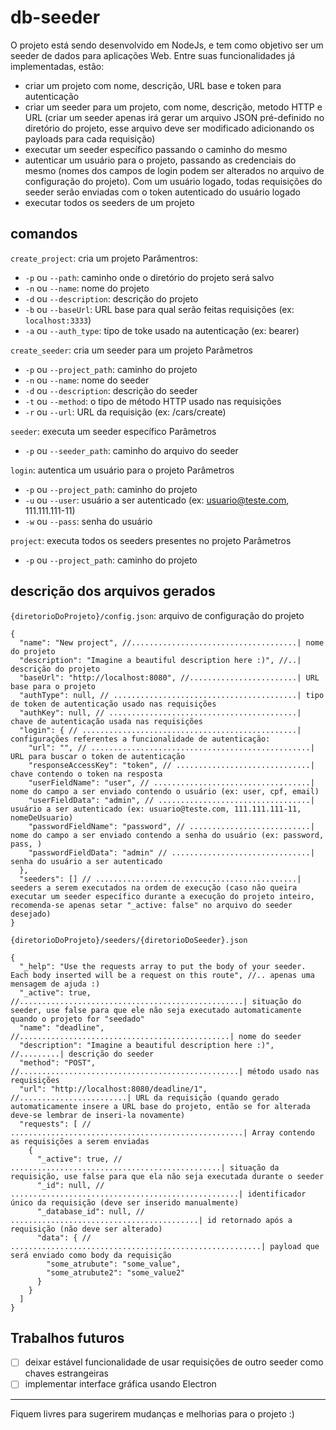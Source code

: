 # db-seeder

O projeto está sendo desenvolvido em NodeJs, e tem como objetivo ser um seeder de dados para aplicações Web. Entre suas funcionalidades já implementadas, estão:
- criar um projeto com nome, descrição, URL base e token para autenticação
- criar um seeder para um projeto, com nome, descrição, metodo HTTP e URL (criar um seeder apenas irá gerar um arquivo JSON pré-definido no diretório do projeto, esse arquivo deve ser modificado adicionando os payloads para cada requisição)
- executar um seeder específico passando o caminho do mesmo
- autenticar um usuário para o projeto, passando as credenciais do mesmo (nomes dos campos de login podem ser alterados no arquivo de configuração do projeto). Com um usuário logado, todas requisições do seeder serão enviadas com o token autenticado do usuário logado
- executar todos os seeders de um projeto

## comandos
`create_project`: cria um projeto
  Parâmentros:
  - `-p` ou `--path`: caminho onde o diretório do projeto será salvo
  - `-n` ou `--name`: nome do projeto
  - `-d` ou `--description`: descrição do projeto
  - `-b` ou `--baseUrl`: URL base para qual serão feitas requisições (ex: `localhost:3333`)
  - `-a` ou `--auth_type`: tipo de toke usado na autenticação (ex: bearer)

 `create_seeder`: cria um seeder para um projeto
  Parâmetros
  - `-p` ou `--project_path`: caminho do projeto
  - `-n` ou `--name`: nome do seeder
  - `-d` ou `--description`: descrição do seeder
  - `-t` ou `--method`: o tipo de método HTTP usado nas requisições
  - `-r` ou `--url`: URL da requisição (ex: /cars/create)

 `seeder`: executa um seeder específico
  Parâmetros
  - `-p` ou `--seeder_path`: caminho do arquivo do seeder
 
 `login`: autentica um usuário para o projeto
  Parâmetros
  - `-p` ou `--project_path`: caminho do projeto
  - `-u` ou `--user`: usuário a ser autenticado (ex: usuario@teste.com, 111.111.111-11)
  - `-w` ou `--pass`: senha do usuário

 `project`: executa todos os seeders presentes no projeto
  Parâmetros
  - `-p` ou `--project_path`: caminho do projeto

## descrição dos arquivos gerados
  `{diretorioDoProjeto}/config.json`: arquivo de configuração do projeto
  ```
  {
    "name": "New project", //.....................................| nome do projeto
    "description": "Imagine a beautiful description here :)", //..| descrição do projeto
    "baseUrl": "http://localhost:8080", //........................| URL base para o projeto
    "authType": null, // .........................................| tipo de token de autenticação usado nas requisições
    "authKey": null, // ..........................................| chave de autenticação usada nas requisições
    "login": { // ................................................| configurações referentes a funcionalidade de autenticação:
      "url": "", // .................................................| URL para buscar o token de autenticação
      "responseAccessKey": "token", // ..............................| chave contendo o token na resposta
      "userFieldName": "user", // ...................................| nome do campo a ser enviado contendo o usuário (ex: user, cpf, email)
      "userFieldData": "admin", // ..................................| usuário a ser autenticado (ex: usuario@teste.com, 111.111.111-11, nomeDeUsuario)
      "passwordFieldName": "password", // ...........................| nome do campo a ser enviado contendo a senha do usuário (ex: password, pass, )
      "passwordFieldData": "admin" // ...............................| senha do usuário a ser autenticado
    },
    "seeders": [] // .............................................| seeders a serem executados na ordem de execução (caso não queira executar um seeder específico durante a execução do projeto inteiro, recomenda-se apenas setar "_active: false" no arquivo do seeder desejado)
  }
  ```
  
  `{diretorioDoProjeto}/seeders/{diretorioDoSeeder}.json`
  ```
  {
    "_help": "Use the requests array to put the body of your seeder. Each body inserted will be a request on this route", //.. apenas uma mensagem de ajuda :)
    "_active": true, //..................................................| situação do seeder, use false para que ele não seja executado automaticamente quando o projeto for "seedado"
    "name": "deadline", //...............................................| nome do seeder
    "description": "Imagine a beautiful description here :)", //.........| descrição do seeder
    "method": "POST", //.................................................| método usado nas requisições
    "url": "http://localhost:8080/deadline/1", //........................| URL da requisição (quando gerado automaticamente insere a URL base do projeto, então se for alterada deve-se lembrar de inseri-la novamente)
    "requests": [ // ....................................................| Array contendo as requisições a serem enviadas
      {
        "_active": true, // ...............................................| situação da requisição, use false para que ela não seja executada durante o seeder
        "_id": null, // ...................................................| identificador único da requisição (deve ser inserido manualmente)
        "_database_id": null, // ..........................................| id retornado após a requisição (não deve ser alterado)
        "data": { // ........................................................| payload que será enviado como body da requisição
          "some_atrubute": "some_value",
          "some_atrubute2": "some_value2"
        }
      }
    ]
  }
  ```
  
## Trabalhos futuros
- [ ] deixar estável funcionalidade de usar requisições de outro seeder como chaves estrangeiras
- [ ] implementar interface gráfica usando Electron

---
Fiquem livres para sugerirem mudanças e melhorias para o projeto :)
